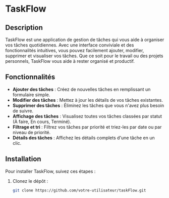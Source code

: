 # TaskFlow

## Description
TaskFlow est une application de gestion de tâches qui vous aide à organiser vos tâches quotidiennes. Avec une interface conviviale et des fonctionnalités intuitives, vous pouvez facilement ajouter, modifier, supprimer et visualiser vos tâches. Que ce soit pour le travail ou des projets personnels, TaskFlow vous aide à rester organisé et productif.

## Fonctionnalités
- **Ajouter des tâches** : Créez de nouvelles tâches en remplissant un formulaire simple.
- **Modifier des tâches** : Mettez à jour les détails de vos tâches existantes.
- **Supprimer des tâches** : Éliminez les tâches que vous n'avez plus besoin de suivre.
- **Affichage des tâches** : Visualisez toutes vos tâches classées par statut (À faire, En cours, Terminé).
- **Filtrage et tri** : Filtrez vos tâches par priorité et triez-les par date ou par niveau de priorité.
- **Détails des tâches** : Affichez les détails complets d'une tâche en un clic.

## Installation
Pour installer TaskFlow, suivez ces étapes :

1. Clonez le dépôt :
   ```bash
   git clone https://github.com/votre-utilisateur/taskFlow.git
